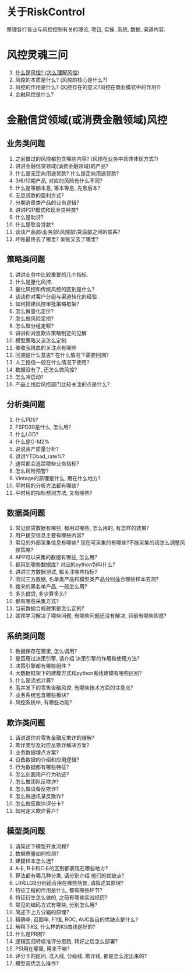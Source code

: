 # 关于RiskControl

整理各行各业与风控控制有关的理论, 项目, 实操, 系统, 数据, 渠道内容. 

# 风控灵魂三问

1. [什么是风控? (怎么理解风控)]('1_abount_riskcontrol.md')
2. 风控的本质是什么? (风控的核心是什么?)
3. 风控的作用是什么? (风控存在的意义?风控在商业模式中的作用?)
4. 金融风控是什么? 

# 金融信贷领域(或消费金融领域)风控

## 业务类问题

1. 之前做过的风控都包含哪些内容? (风控在业务中具体体现方式?)
2. 讲讲金融信贷领域(消费金融领域)的产品?
3. 什么是无定向用途贷款? 什么是定向用途贷款? 
4. 3/6/12期产品, 对应的风险有什么不同? 
5. 什么是等额本息, 等本等息, 先息后本? 
6. 无息贷款的盈利方式? 
7. 分期消费类产品的业务逻辑?
8. 讲讲P2P模式和现金贷种类?
9. 什么是助贷?
10. 什么是联合贷款? 
11. 谈谈产品部\业务部\风控部\贷后部之间的联系?
12. 坏账最终去了哪里? 呆账又去了哪里? 

## 策略类问题

1. 讲讲业务中比较重要的几个指标.
2. 什么是量化风控.
3. 量化风控和传统风控的区别是什么?
4. 谈谈你对客户分组与渠道转化的经验 . 
5. 如何搭建风控审批策略框架?
6. 怎么做量化定价?
7. 怎么做风险定损?
8. 怎么做分组定额?
9. 讲讲你对反欺诈策略制定的见解
10. 模型策略又该怎么定制
11. 催收我残血的关注点有哪些
12. 回溯是什么意思? 在什么情况下需要回溯?
13. 人工授信一般在什么情况下使用?
14. 数据没有了, 还怎么做风控?
15. 怎么冷启动? 
16. 产品上线后风控部门比较关注的点是什么? 

## 分析类问题

1. 什么PD5?
2. FSPD30是什么, 怎么用?
3. 什么LGD?
4. 什么是C-M2%
5. 说说资产质量分析?
6. 讲讲YTDbad_rate%?
7. 通常都会追踪哪些业务指标?
8. 怎么风险预警?
9. Vintage的原理是什么, 用在什么地方?
10. 平时用的分析方法都有哪些?
11. 平时用的指标预测方法, 又有哪些?

## 数据类问题

1. 常见信贷数据有哪些, 都用过哪些, 怎么用的, 有怎样的效果?
2. 用户提交信息主要有哪些内容?
3. 常见的外部采集信息有哪些? 现在可采集的有哪些?不能采集的话怎么调整风控策略?
4. APP可以采集的数据有哪些, 怎么用?
5. 都用到哪些数据库? 对应的python包叫什么?
6. 讲讲三方数据测试, 都关注哪些指标?
7. 测试三方数据, 名单类产品和模型类产品分别适合哪些样本去测?
8. 接来的黑名单产品, 一般怎么用?
9. 多头借贷, 多少算多头?
10. 都有哪些采集方式?
11. 当前数据合规政策是怎么定的?
12. 联邦学习解决了哪些问题, 有哪些问题还没有解决, 目前有哪些困惑?


## 系统类问题

1. 数据保存在哪里, 怎么调用?
2. 是否用过决策引擎, 请介绍 决策引擎的作用和使用方法?
3. 决策引擎都有哪些组件 ?
4. 大数据框架下的建模方式和python离线建模有哪些区别?
5. 什么是流式计算?
6. 高并发下的零售金融风控, 有哪些技术方面的注意点?
7. 业务系统包含哪些板块?
8. 风控系统中, 有哪些功能?

## 欺诈类问题

1. 请说说你对零售金融反欺诈的理解?
2. 欺诈类型及对应反欺诈解决方案?
3. 业务数据埋点方案?
4. 设备数据的介绍和应用逻辑?
5. 行为数据都有哪些特征?
6. 怎么刻画用户行为轨迹?
7. 怎么做团队反欺诈?
8. 怎么做设备反欺诈?
9. 怎么做通讯录反欺诈?
10. 怎么做反欺诈评分卡?
11. 如何定义欺诈客户?

## 模型类问题

1. 请简述下模型开发流程?
2. 数据质量如何检测?
3. 建模样本怎么选?
4. A卡, B卡和C卡的区别都表现在哪些地方?
5. 算法都有哪几种分类, 请分别介绍 他们的优缺点?
6. LR和LGB分别适合用在哪些场景, 请叙述其原理?
7. 特征工程的作用是什么, 都有哪些环节?
8. 特征衍生怎么做的, 之前有哪些实战经历?
9. 常见的编码方式有哪些, 分别怎么用?
10. 简述下上方分箱的原理?
11. 精确率, 召回率, F1值, ROC, AUC各自的优缺点是什么?
12. 解释下KS, 什么样的KS曲线是好的?
13. 什么是PR图?
14. 逻辑回归转标准评分思路, 转好之后怎么部署?
15. PSI用在哪里, 用来干嘛?
16. 评分卡的区间, 准入线, 分级线, 欺诈线, 都是怎么定出来的?
17. 模型调优怎么操作?



